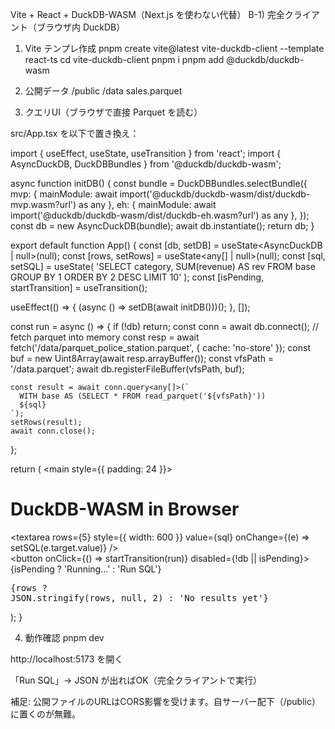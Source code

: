 Vite + React + DuckDB-WASM（Next.js を使わない代替）
B-1) 完全クライアント（ブラウザ内 DuckDB）
1) Vite テンプレ作成
pnpm create vite@latest vite-duckdb-client --template react-ts
cd vite-duckdb-client
pnpm i
pnpm add @duckdb/duckdb-wasm

2) 公開データ
/public
  /data
    sales.parquet

3) クエリUI（ブラウザで直接 Parquet を読む）

src/App.tsx を以下で置き換え：

import { useEffect, useState, useTransition } from 'react';
import { AsyncDuckDB, DuckDBBundles } from '@duckdb/duckdb-wasm';

async function initDB() {
  const bundle = DuckDBBundles.selectBundle({
    mvp: { mainModule: await import('@duckdb/duckdb-wasm/dist/duckdb-mvp.wasm?url') as any },
    eh:  { mainModule: await import('@duckdb/duckdb-wasm/dist/duckdb-eh.wasm?url') as any },
  });
  const db = new AsyncDuckDB(bundle);
  await db.instantiate();
  return db;
}

export default function App() {
  const [db, setDB] = useState<AsyncDuckDB | null>(null);
  const [rows, setRows] = useState<any[] | null>(null);
  const [sql, setSQL] = useState(
    'SELECT category, SUM(revenue) AS rev FROM base GROUP BY 1 ORDER BY 2 DESC LIMIT 10'
  );
  const [isPending, startTransition] = useTransition();

  useEffect(() => {
    (async () => setDB(await initDB()))();
  }, []);

  const run = async () => {
    if (!db) return;
    const conn = await db.connect();
    // fetch parquet into memory
    const resp = await fetch('/data/parquet_police_station.parquet', { cache: 'no-store' });
    const buf = new Uint8Array(await resp.arrayBuffer());
    const vfsPath = '/data.parquet';
    await db.registerFileBuffer(vfsPath, buf);

    const result = await conn.query<any[]>(`
      WITH base AS (SELECT * FROM read_parquet('${vfsPath}'))
      ${sql}
    `);
    setRows(result);
    await conn.close();
  };

  return (
    <main style={{ padding: 24 }}>
      <h1>DuckDB-WASM in Browser</h1>
      <textarea rows={5} style={{ width: 600 }} value={sql} onChange={(e) => setSQL(e.target.value)} />
      <div>
        <button onClick={() => startTransition(run)} disabled={!db || isPending}>
          {isPending ? 'Running…' : 'Run SQL'}
        </button>
      </div>
      <pre>{rows ? JSON.stringify(rows, null, 2) : 'No results yet'}</pre>
    </main>
  );
}

4) 動作確認
pnpm dev


http://localhost:5173
 を開く

「Run SQL」→ JSON が出ればOK（完全クライアントで実行）

補足: 公開ファイルのURLはCORS影響を受けます。自サーバー配下（/public）に置くのが無難。